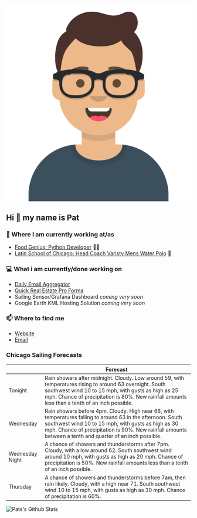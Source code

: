[![Social banner for p-j-falconer](https://raw.githubusercontent.com/P-J-FALCONER/P-J-FALCONER/master/assets/avataaars.svg)](https://patfalconer.com/)
## Hi :wave: my name is Pat

### 💼 Where I am currently working at/as
- [Food Genius: Python Developer](https://getfoodgenius.com/) 🍔🐍
- [Latin School of Chicago: Head Coach Varisty Mens Water Polo](https://www.latinschool.org/) 🤽


### 💻 What i am currently/done working on
 - [Daily Email Aggregator](https://github.com/P-J-FALCONER/dott_daily_mail)
 - [Quick Real Estate Pro Forma](https://github.com/P-J-FALCONER/henry)
 - Sailing Sensor/Grafana Dashboard *coming very soon*
 - Google Earth KML Hosting Solution *coming very soon*

### 📫 Where to find me
 - [Website](https://patfalconer.com/)
 - [Email](mailto:patrick.j.falconer@gmail.com)


### Chicago Sailing Forecasts
|   | Forecast  |
|---|---|
| Tonight | Rain showers after midnight. Cloudy. Low around 59, with temperatures rising to around 63 overnight. South southwest wind 10 to 15 mph, with gusts as high as 25 mph. Chance of precipitation is 80%. New rainfall amounts less than a tenth of an inch possible. |
| Wednesday | Rain showers before 4pm. Cloudy. High near 66, with temperatures falling to around 63 in the afternoon. South southwest wind 10 to 15 mph, with gusts as high as 30 mph. Chance of precipitation is 90%. New rainfall amounts between a tenth and quarter of an inch possible. |
| Wednesday Night | A chance of showers and thunderstorms after 7pm. Cloudy, with a low around 62. South southwest wind around 10 mph, with gusts as high as 20 mph. Chance of precipitation is 50%. New rainfall amounts less than a tenth of an inch possible. |
| Thursday | A chance of showers and thunderstorms before 7am, then rain likely. Cloudy, with a high near 71. South southwest wind 10 to 15 mph, with gusts as high as 30 mph. Chance of precipitation is 60%. |

![Pats's Github Stats](https://github-readme-stats.vercel.app/api?username=p-j-falconer&show_icons=true&theme=radical)

